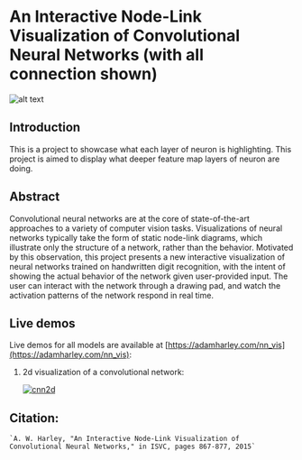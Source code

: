 # An Interactive Node-Link Visualization of Convolutional Neural Networks (with all connection shown)
![alt text](images/seven.png)

## Introduction
This is a project to showcase what each layer of neuron is highlighting. This project is aimed to display what deeper feature map layers of neuron are doing. 

## Abstract
Convolutional neural networks are at the core of state-of-the-art approaches to a variety of computer vision tasks. Visualizations of neural networks typically take the form of static node-link diagrams, which illustrate only the structure of a network, rather than the behavior. Motivated by this observation, this project presents a new interactive visualization of neural networks trained on handwritten digit recognition, with the intent of showing the actual behavior of the network given user-provided input. The user can interact with the network through a drawing pad, and watch the activation patterns of the network respond in real time.


## Live demos
Live demos for all models are available at [https://adamharley.com/nn_vis](https://adamharley.com/nn_vis):

1. 2d visualization of a convolutional network:

   <a href="https://adamharley.com/nn_vis/cnn/2d.html" rel="cnn_2d">![cnn2d](images/cnn_2d.png)</a>


## Citation:
  
    `A. W. Harley, "An Interactive Node-Link Visualization of Convolutional Neural Networks," in ISVC, pages 867-877, 2015`
